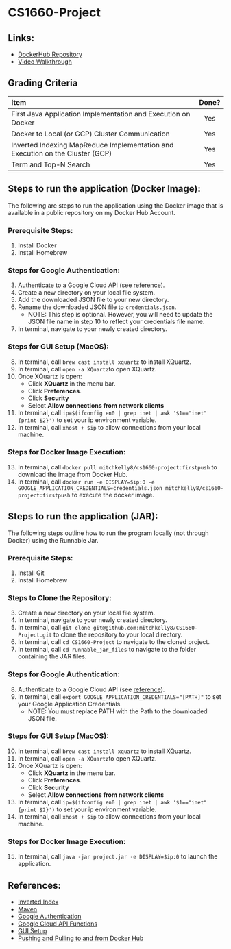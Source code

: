 # CS1660-Project

## Links:

- [DockerHub Repository](https://hub.docker.com/repository/docker/mitchkelly8/cs1660-project)
- [Video Walkthrough]()

## Grading Criteria

| Item | Done?  |
| :----- | :-: |
| First Java Application Implementation and Execution on Docker | Yes |
| Docker to Local (or GCP) Cluster Communication | Yes |
| Inverted Indexing MapReduce Implementation and Execution on the Cluster (GCP) | Yes |
| Term and Top-N Search | Yes |

## Steps to run the application (Docker Image):

The following are steps to run the application using the Docker image that is available in a public repository on my Docker Hub Account. 

### Prerequisite Steps:
1. Install Docker
2. Install Homebrew

### Steps for Google Authentication: 
3. Authenticate to a Google Cloud API (see [reference](https://cloud.google.com/docs/authentication/getting-started#auth-cloud-implicit-java)).
4. Create a new directory on your local file system. 
5. Add the downloaded JSON file to your new directory. 
6. Rename the downloaded JSON file to `credentials.json`.
   - NOTE: This step is optional. However, you will need to update the JSON file name in step 10 to reflect your credentials file name. 
7. In terminal, navigate to your newly created directory. 

### Steps for GUI Setup (MacOS):
8. In terminal, call `brew cast install xquartz` to install XQuartz.
9. In terminal, call `open -a XQuartz`to open XQuartz.
10. Once XQuartz is open: 
    - Click **XQuartz** in the menu bar. 
    - Click **Preferences**. 
    - Click **Security**
    - Select **Allow connections from network clients**
11. In terminal, call `ip=$(ifconfig en0 | grep inet | awk '$1=="inet" {print $2}')` to set your ip environment variable.
12. In terminal, call `xhost + $ip` to allow connections from your local machine.

### Steps for Docker Image Execution: 
13. In terminal, call `docker pull mitchkelly8/cs1660-project:firstpush` to download the image from Docker Hub. 
14. In terminal, call `docker run -e DISPLAY=$ip:0 -e GOOGLE_APPLICATION_CREDENTIALS=credentials.json mitchkelly8/cs1660-project:firstpush` to execute the docker image. 

## Steps to run the application (JAR):

The following steps outline how to run the program locally (not through Docker) using the Runnable Jar. 

### Prerequisite Steps:
1. Install Git
2. Install Homebrew

### Steps to Clone the Repository:
3. Create a new directory on your local file system. 
4. In terminal, navigate to your newly created directory. 
5. In terminal, call `git clone git@github.com:mitchkelly8/CS1660-Project.git` to clone the repository to your local directory. 
6. In terminal, call `cd CS1660-Project` to navigate to the cloned project.
7. In terminal, call `cd runnable_jar_files` to navigate to the folder containing the JAR files. 

### Steps for Google Authentication: 
8. Authenticate to a Google Cloud API (see [reference](https://cloud.google.com/docs/authentication/getting-started#auth-cloud-implicit-java)).
9. In terminal, call `export GOOGLE_APPLICATION_CREDENTIALS="[PATH]"` to set your Google Application Credentials. 
   - NOTE: You must replace PATH with the Path to the downloaded JSON file. 

### Steps for GUI Setup (MacOS):
10. In terminal, call `brew cast install xquartz` to install XQuartz.
11. In terminal, call `open -a XQuartz`to open XQuartz.
12. Once XQuartz is open: 
    - Click **XQuartz** in the menu bar. 
    - Click **Preferences**. 
    - Click **Security**
    - Select **Allow connections from network clients**
13. In terminal, call `ip=$(ifconfig en0 | grep inet | awk '$1=="inet" {print $2}')` to set your ip environment variable.
14. In terminal, call `xhost + $ip` to allow connections from your local machine.

### Steps for Docker Image Execution:
15. In terminal, call `java -jar project.jar -e DISPLAY=$ip:0` to launch the application.

## References:
- [Inverted Index](https://acadgild.com/blog/building-inverted-index-mapreduce)
- [Maven](https://youtu.be/sNEcpw8LPpo)
- [Google Authentication](https://cloud.google.com/docs/authentication/getting-started#auth-cloud-implicit-java)
- [Google Cloud API Functions](https://cloud.google.com/storage/docs/how-to)
- [GUI Setup](https://fredrikaverpil.github.io/2016/07/31/docker-for-mac-and-gui-applications/)
- [Pushing and Pulling to and from Docker Hub](https://ropenscilabs.github.io/r-docker-tutorial/04-Dockerhub.html)
